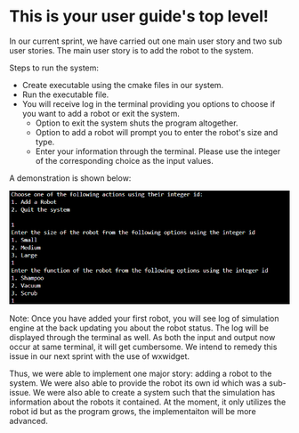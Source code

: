 # This is your user guide's top level!

In our current sprint, we have carried out one main user story and two sub user stories. The main user story is to add the robot to the system. 

Steps to run the system: 
- Create executable using the cmake files in our system. 
- Run the executable file. 
- You will receive log in the terminal providing you options to choose if you want to add a robot or exit the system. 
    - Option to exit the system shuts the program altogether. 
    - Option to add a robot will prompt you to enter the robot's size and type. 
    - Enter your information through the terminal. Please use the integer of the corresponding choice as the input values. 

A demonstration is shown below:


![Input Display](./input1.png "")


Note: Once you have added your first robot, you will see log of simulation engine at the back updating you about the robot status. The log will be displayed through the terminal as well. As both the input and output now occur at same terminal, it will get cumbersome. We intend to remedy this issue in our next sprint with the use of wxwidget. 


Thus, we were able to implement one major story: adding a robot to the system. We were also able to provide the robot its own id which was a sub-issue. We were also able to create a system such that the simulation has information about the robots it contained. At the moment, it only utilizes the robot id but as the program grows, the implementaiton will be more advanced. 
